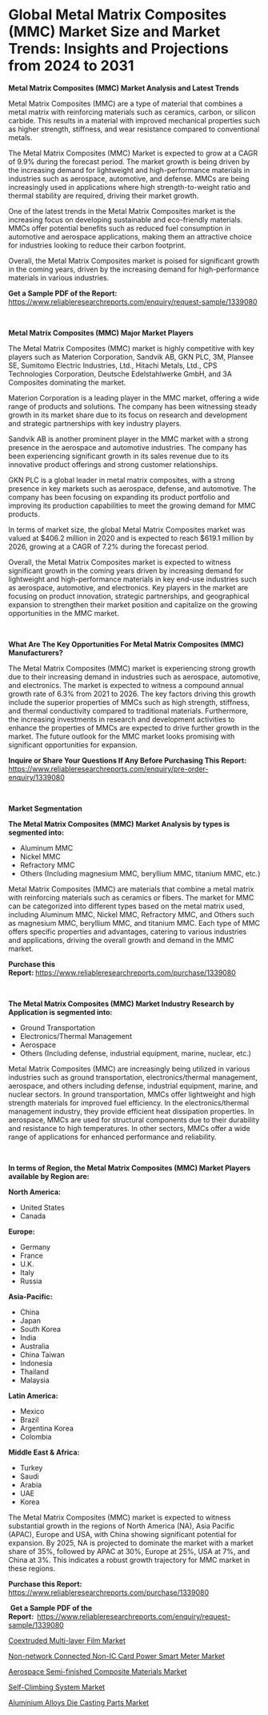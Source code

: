 <p><h1>Global Metal Matrix Composites (MMC) Market Size and Market Trends: Insights and Projections from 2024 to 2031</h1></p><p><strong>Metal Matrix Composites (MMC) Market Analysis and Latest Trends</strong></p>
<p><p>Metal Matrix Composites (MMC) are a type of material that combines a metal matrix with reinforcing materials such as ceramics, carbon, or silicon carbide. This results in a material with improved mechanical properties such as higher strength, stiffness, and wear resistance compared to conventional metals.</p><p>The Metal Matrix Composites (MMC) Market is expected to grow at a CAGR of 9.9% during the forecast period. The market growth is being driven by the increasing demand for lightweight and high-performance materials in industries such as aerospace, automotive, and defense. MMCs are being increasingly used in applications where high strength-to-weight ratio and thermal stability are required, driving their market growth.</p><p>One of the latest trends in the Metal Matrix Composites market is the increasing focus on developing sustainable and eco-friendly materials. MMCs offer potential benefits such as reduced fuel consumption in automotive and aerospace applications, making them an attractive choice for industries looking to reduce their carbon footprint.</p><p>Overall, the Metal Matrix Composites market is poised for significant growth in the coming years, driven by the increasing demand for high-performance materials in various industries.</p></p>
<p><strong>Get a Sample PDF of the Report:&nbsp;</strong> <a href="https://www.reliableresearchreports.com/enquiry/request-sample/1339080">https://www.reliableresearchreports.com/enquiry/request-sample/1339080</a></p>
<p>&nbsp;</p>
<p><strong>Metal Matrix Composites (MMC) Major Market Players</strong></p>
<p><p>The Metal Matrix Composites (MMC) market is highly competitive with key players such as Materion Corporation, Sandvik AB, GKN PLC, 3M, Plansee SE, Sumitomo Electric Industries, Ltd., Hitachi Metals, Ltd., CPS Technologies Corporation, Deutsche Edelstahlwerke GmbH, and 3A Composites dominating the market. </p><p>Materion Corporation is a leading player in the MMC market, offering a wide range of products and solutions. The company has been witnessing steady growth in its market share due to its focus on research and development and strategic partnerships with key industry players. </p><p>Sandvik AB is another prominent player in the MMC market with a strong presence in the aerospace and automotive industries. The company has been experiencing significant growth in its sales revenue due to its innovative product offerings and strong customer relationships. </p><p>GKN PLC is a global leader in metal matrix composites, with a strong presence in key markets such as aerospace, defense, and automotive. The company has been focusing on expanding its product portfolio and improving its production capabilities to meet the growing demand for MMC products. </p><p>In terms of market size, the global Metal Matrix Composites market was valued at $406.2 million in 2020 and is expected to reach $619.1 million by 2026, growing at a CAGR of 7.2% during the forecast period. </p><p>Overall, the Metal Matrix Composites market is expected to witness significant growth in the coming years driven by increasing demand for lightweight and high-performance materials in key end-use industries such as aerospace, automotive, and electronics. Key players in the market are focusing on product innovation, strategic partnerships, and geographical expansion to strengthen their market position and capitalize on the growing opportunities in the MMC market.</p></p>
<p>&nbsp;</p>
<p><strong>What Are The Key Opportunities For Metal Matrix Composites (MMC) Manufacturers?</strong></p>
<p><p>The Metal Matrix Composites (MMC) market is experiencing strong growth due to their increasing demand in industries such as aerospace, automotive, and electronics. The market is expected to witness a compound annual growth rate of 6.3% from 2021 to 2026. The key factors driving this growth include the superior properties of MMCs such as high strength, stiffness, and thermal conductivity compared to traditional materials. Furthermore, the increasing investments in research and development activities to enhance the properties of MMCs are expected to drive further growth in the market. The future outlook for the MMC market looks promising with significant opportunities for expansion.</p></p>
<p><strong>Inquire or Share Your Questions If Any Before Purchasing This Report:</strong> <a href="https://www.reliableresearchreports.com/enquiry/pre-order-enquiry/1339080">https://www.reliableresearchreports.com/enquiry/pre-order-enquiry/1339080</a></p>
<p>&nbsp;</p>
<p><strong>Market Segmentation</strong></p>
<p><strong>The Metal Matrix Composites (MMC) Market Analysis by types is segmented into:</strong></p>
<p><ul><li>Aluminum MMC</li><li>Nickel MMC</li><li>Refractory MMC</li><li>Others (Including magnesium MMC, beryllium MMC, titanium MMC, etc.)</li></ul></p>
<p><p>Metal Matrix Composites (MMC) are materials that combine a metal matrix with reinforcing materials such as ceramics or fibers. The market for MMC can be categorized into different types based on the metal matrix used, including Aluminum MMC, Nickel MMC, Refractory MMC, and Others such as magnesium MMC, beryllium MMC, and titanium MMC. Each type of MMC offers specific properties and advantages, catering to various industries and applications, driving the overall growth and demand in the MMC market.</p></p>
<p><strong>Purchase this Report:&nbsp;</strong><a href="https://www.reliableresearchreports.com/purchase/1339080">https://www.reliableresearchreports.com/purchase/1339080</a></p>
<p>&nbsp;</p>
<p><strong>The Metal Matrix Composites (MMC) Market Industry Research by Application is segmented into:</strong></p>
<p><ul><li>Ground Transportation</li><li>Electronics/Thermal Management</li><li>Aerospace</li><li>Others (Including defense, industrial equipment, marine, nuclear, etc.)</li></ul></p>
<p><p>Metal Matrix Composites (MMC) are increasingly being utilized in various industries such as ground transportation, electronics/thermal management, aerospace, and others including defense, industrial equipment, marine, and nuclear sectors. In ground transportation, MMCs offer lightweight and high strength materials for improved fuel efficiency. In the electronics/thermal management industry, they provide efficient heat dissipation properties. In aerospace, MMCs are used for structural components due to their durability and resistance to high temperatures. In other sectors, MMCs offer a wide range of applications for enhanced performance and reliability.</p></p>
<p>&nbsp;</p>
<p><strong>In terms of Region, the Metal Matrix Composites (MMC) Market Players available by Region are:</strong></p>
<p>
    <p> <strong> North America: </strong>
        <ul>
            <li>United States</li>
            <li>Canada</li>
        </ul>
        </p> 
    <p> <strong> Europe: </strong>
        <ul>
            <li>Germany</li>
            <li>France</li>
            <li>U.K.</li>
            <li>Italy</li>
            <li>Russia</li>
        </ul>
        </p> 
    <p> <strong> Asia-Pacific: </strong>
        <ul>
            <li>China</li>
            <li>Japan</li>
            <li>South Korea</li>
            <li>India</li>
            <li>Australia</li>
            <li>China Taiwan</li>
            <li>Indonesia</li>
            <li>Thailand</li>
            <li>Malaysia</li>
        </ul>
        </p> 
    <p> <strong> Latin America: </strong>
        <ul>
            <li>Mexico</li>
            <li>Brazil</li>
            <li>Argentina Korea</li>
            <li>Colombia</li>
        </ul>
        </p> 
    <p> <strong> Middle East & Africa: </strong>
        <ul>
            <li>Turkey</li>
            <li>Saudi</li>
            <li>Arabia</li>
            <li>UAE</li>
            <li>Korea</li>
        </ul>
    </p>
    </p>
<p><p>The Metal Matrix Composites (MMC) market is expected to witness substantial growth in the regions of North America (NA), Asia Pacific (APAC), Europe and USA, with China showing significant potential for expansion. By 2025, NA is projected to dominate the market with a market share of 35%, followed by APAC at 30%, Europe at 25%, USA at 7%, and China at 3%. This indicates a robust growth trajectory for MMC market in these regions.</p></p>
<p><strong>Purchase this Report: </strong><a href="https://www.reliableresearchreports.com/purchase/1339080">https://www.reliableresearchreports.com/purchase/1339080</a></p>
<p>&nbsp;<strong>Get a Sample PDF of the Report:&nbsp;&nbsp;</strong><a href="https://www.reliableresearchreports.com/enquiry/request-sample/1339080">https://www.reliableresearchreports.com/enquiry/request-sample/1339080</a></p>
<p><strong></strong></p>
<p><p><a href="https://github.com/juancolorado15/Market-Research-Report-List-1/blob/main/coextruded-multi-layer-film-market.md">Coextruded Multi-layer Film Market</a></p><p><a href="https://github.com/Glendatilghmankmgz0rbhwpy/Market-Research-Report-List-1/blob/main/non-network-connected-non-ic-card-power-smart-meter-market.md">Non-network Connected Non-IC Card Power Smart Meter Market</a></p><p><a href="https://github.com/dx0328/Market-Research-Report-List-1/blob/main/aerospace-semi-finished-composite-materials-market.md">Aerospace Semi-finished Composite Materials Market</a></p><p><a href="https://github.com/mohamedbakry57/Market-Research-Report-List-2/blob/main/self-climbing-system-market.md">Self-Climbing System Market</a></p><p><a href="https://github.com/mahnoor2003/Market-Research-Report-List-3/blob/main/aluminium-alloys-die-casting-parts-market.md">Aluminium Alloys Die Casting Parts Market</a></p></p>